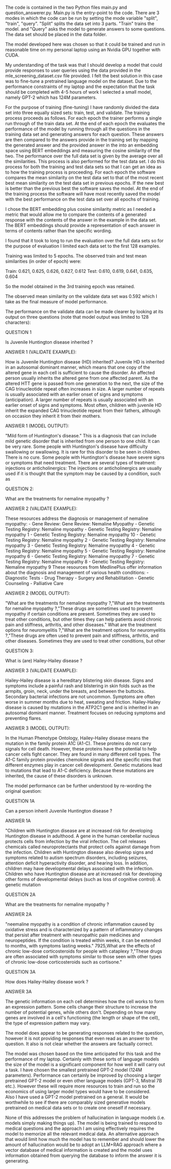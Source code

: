 The code is contained in the two Python files main.py and question_answerer.py.  Main.py is the entry-point to the code.  There are 3 modes in which the code can be run by setting the mode variable "split", "train", "query".  "Split" splits the data set into 3 parts.  "Train" trains the model.  and "Query" asks the model to generate answers to some questions.  The data set should be placed in the data folder.

The model developed here was chosen so that it could be trained and run in reasonable time on my personal laptop using an Nvidia GPU together with CUDA.

My understanding of the task was that I should develop a model that could provide responses to user queries using the data provided in the mle_screening_dataset.csv file provided.  I felt the best solution in this case was to fine-tune a pretrained language model on the dataset.  Due to the performance constraints of my laptop and the expectation that the task should be completed with 4-5 hours of work I selected a small model, namely GPT-2 which has 124M parameters.

For the purpose of training (fine-tuning) I have randomly divided the data set into three equally sized sets:  train, test, and validate. The training process proceeds as follows.  For each epoch the trainer performs a single run through of the train data set.  At the end of each epoch the evaluates the performance of the model by running through all the questions in the training data set and generating answers for each question.  These answers are then compared to the answers provide in the training set by mapping the generated answer and the provided answer in the into an embedding space using BERT embeddings and measuring the cosine similarity of the two.  The performance over the full data set is given by the average over all the similarities.  This process is also performed for the test data set. I do this process for both the training and test data sets so that I can get an idea as to how the training process is proceeding.  For each epoch the software compares the mean similarity on the test data set to that of the most recent best mean similarity on the test data set in previous epochs.  If the new best is better than the previous best the software saves the model.  At the end of the training process the software will have most recently saved the model with the best performance on the test data set over all epochs of training.

I chose the BERT embedding plus cosine similarity metric as I needed a metric that would allow me to compare the contents of a generated response with the contents of the answer in the example in the data set.  The BERT embeddings should provide a representation of each answer in terms of contents rather than the specific wording.

I found that it took to long to run the evaluation over the full data sets so for the purpose of evaluation I limited each data set to the first 128 examples.

Training was limited to 5 epochs.  The observed train and test mean similarities (in order of epoch) were:

Train:  0.621, 0.625, 0.626, 0.627, 0.612
Test:   0.610, 0.619, 0.641, 0.635, 0.604

So the model obtained in the 3rd training epoch was retained.  

The observed mean similarity on the validate data set was 0.592 which I take as the final measure of model performance.

The performance on the validate data can be made clearer by looking at its output on three questions (note that model output was limited to 128 characters):

QUESTION 1

Is Juvenile Huntington disease inherited ?

ANSWER 1 (VALIDATE EXAMPLE):

How is Juvenile Huntington disease (HD) inherited? Juvenile HD is inherited in an autosomal dominant manner, which means that one copy of the altered gene in each cell is sufficient to cause the disorder. An affected person usually inherits the altered gene from one affected parent. As the altered HTT gene is passed from one generation to the next, the size of the CAG trinucleotide repeat often increases in size. A larger number of repeats is usually associated with an earlier onset of signs and symptoms (anticipation). A larger number of repeats is usually associated with an earlier onset of signs and symptoms. Most often, children with juvenile HD inherit the expanded CAG trinucleotide repeat from their fathers, although on occasion they inherit it from their mothers.

ANSWER 1 (MODEL OUTPUT):

"Mild form of Huntington's disease." This is a diagnosis that can include mild genetic disorder that is inherited from one person to one child. It can be very rare. Some people with Huntington's disease have difficulty swallowing or swallowing. It is rare for this disorder to be seen in children. There is no cure. Some people with Huntington's disease have severe signs or symptoms that need treatment. There are several types of treatment: injections or anticholinergics: The injections or anticholinergics are usually used if it is thought that the symptom may be caused by a condition, such as

QUESTION 2:

What are the treatments for nemaline myopathy ?

ANSWER 2 (VALIDATE EXAMPLE):

These resources address the diagnosis or management of nemaline myopathy:  - Gene Review: Gene Review: Nemaline Myopathy  - Genetic Testing Registry: Nemaline myopathy  - Genetic Testing Registry: Nemaline myopathy 1  - Genetic Testing Registry: Nemaline myopathy 10  - Genetic Testing Registry: Nemaline myopathy 2  - Genetic Testing Registry: Nemaline myopathy 3  - Genetic Testing Registry: Nemaline myopathy 4  - Genetic Testing Registry: Nemaline myopathy 5  - Genetic Testing Registry: Nemaline myopathy 6  - Genetic Testing Registry: Nemaline myopathy 7  - Genetic Testing Registry: Nemaline myopathy 8  - Genetic Testing Registry: Nemaline myopathy 9   These resources from MedlinePlus offer information about the diagnosis and management of various health conditions:  - Diagnostic Tests  - Drug Therapy  - Surgery and Rehabilitation  - Genetic Counseling   - Palliative Care

ANSWER 2 (MODEL OUTPUT):

"What are the treatments for nemaline myopathy ?,"What are the treatments for nemaline myopathy ?,"These drugs are sometimes used to prevent myopathy if certain conditions are present. Sometimes they are used to treat other conditions, but other times they can help patients avoid chronic pain and stiffness, arthritis, and other diseases." What are the treatment options for neuromyelitis ?,"What are the treatment options for neuromyelitis ?,"These drugs are often used to prevent pain and stiffness, arthritis, and other diseases. Sometimes they are used to treat other conditions, but other

QUESTION 3:

What is (are) Hailey-Hailey disease ?

ANSWER 3 (VALIDATE EXAMPLE):

Hailey-Hailey disease is a hereditary blistering skin disease. Signs and symptoms include a painful rash and blistering in skin folds such as the armpits, groin, neck, under the breasts, and between the buttocks. Secondary bacterial infections are not uncommon. Symptoms are often worse in summer months due to heat, sweating and friction. Hailey-Hailey disease is caused by mutations in the ATP2C1 gene and is inherited in an autosomal dominant manner. Treatment focuses on reducing symptoms and preventing flares.

ANSWER 3 (MODEL OUTPUT):

In the Human Phenotype Ontology, Hailey-Hailey disease means the mutation in the family protein A1C (A1-C). These proteins do not carry signals for cell death. However, these proteins have the potential to help cancer cells fight cancer. They are found in many different cell types. The A1-C family protein provides chemokine signals and the specific roles that different enzymes play in cancer cell development. Genetic mutations lead to mutations that lead to A1-C deficiency. Because these mutations are inherited, the cause of these disorders is unknown.

The model performance can be further understood by re-wording the original question:

QUESTION 1A

Can a person inherit Juvenile Huntington disease ?

ANSWER 1A

"Children with Huntington disease are at increased risk for developing Huntington disease in adulthood. A gene in the human cerebellar nucleus protects cells from infection by the viral infection. The cell releases chemicals called neuroprotectants that protect cells against damage from the infection. Children with Huntington disease also develop signs and symptoms related to autism spectrum disorders, including seizures, attention deficit hyperactivity disorder, and hearing loss. In addition, children may have developmental delays associated with the infection. Children who have Huntington disease are at increased risk for developing other forms of developmental delays (such as loss of cognitive control). A genetic mutation

QUESTION 2A

What are the treatments for nemaline myopathy ?

ANSWER 2A

"neemaline myopathy is a condition of chronic inflammation caused by oxidative stress and is characterized by a pattern of inflammatory changes that persist after treatment with neuropathic pain medicines and neuropeptides. If the condition is treated within weeks, it can be extended to months, with symptoms lasting weeks."
7925,What are the effects of chronic low-dose corticosteroids for people with cataplexy ?,"These drugs are often associated with symptoms similar to those seen with other types of chronic low-dose corticosteroids such as cortisone."

QUESTION 3A

How does Hailey-Hailey disease work ?

ANSWER 3A

The genetic information on each cell determines how the cell works to form an expression pattern. Some cells change their structure to increase the number of potential genes, while others don't. Depending on how many genes are involved in a cell's functioning (the length or shape of the cell), the type of expression pattern may vary.  

The model does appear to be generating responses related to the question, however it is not providing responses that even read as an answer to the question.  It also is not clear whether the answers are factually correct.

The model was chosen based on the time anticipated for this task and the performance of my laptop.  Certainly with these sorts of language models the size of the model is a significant component for how well it will carry out a task.  I have chosen the smallest pretrained GPT-2 model (124M parameters).  Performance can certainly be improved by choosing a larger pretrained GPT-2 model or even other language models (GPT-3, Mistral 7B etc.).  However these will require more resources to train and run so the economics of using larger model types would have to be considered.  
Also I have used a GPT-2 model pretrained on a general.  It would be worthwhile to see if there are comparably sized generative models pretrained on medical data sets or to create one oneself if necessary.  

None of this addresses the problem of hallucination in language models (i.e. models simply making things up).  The model is being trained to respond to medical questions and the approach I am using effectively requires the model to memorize all the relevant medical data.  An alternative approach that would limit how much the model has to remember and should lower the amount of hallucination would be to adopt an LLM+RAG approach where a vector database of medical information is created and the model uses information obtained from querying the database to inform the answer it is generating.
